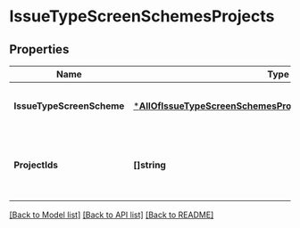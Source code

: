 # IssueTypeScreenSchemesProjects

## Properties
Name | Type | Description | Notes
------------ | ------------- | ------------- | -------------
**IssueTypeScreenScheme** | [***AllOfIssueTypeScreenSchemesProjectsIssueTypeScreenScheme**](AllOfIssueTypeScreenSchemesProjectsIssueTypeScreenScheme.md) | Details of an issue type screen scheme. | [default to null]
**ProjectIds** | **[]string** | The IDs of the projects using the issue type screen scheme. | [default to null]

[[Back to Model list]](../README.md#documentation-for-models) [[Back to API list]](../README.md#documentation-for-api-endpoints) [[Back to README]](../README.md)

